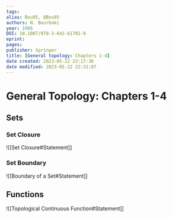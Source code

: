 ```yaml
---
tags: 
alias: Bou95, @Bou95
authors: N. Bourbaki
year: 1995
DOI: 10.1007/978-3-642-61701-0
eprint: 
pages: 
publisher: Springer
title: [General topology: Chapters 1-4]
date created: 2023-05-22 22:17:36
date modified: 2023-05-22 22:31:07
---
```


# General Topology: Chapters 1-4

## Sets

### Set Closure

![[Set Closure#Statement]]

### Set Boundary

![[Boundary of a Set#Statement]]

## Functions

![[Topological Continuous Function#Statement]]
